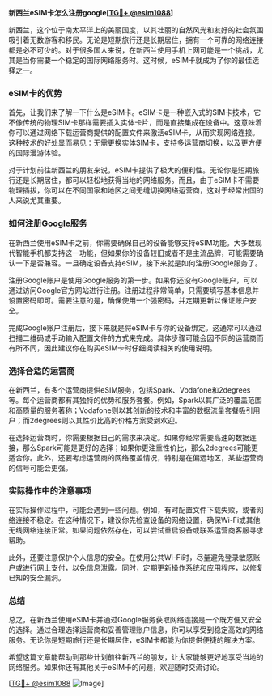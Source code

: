 **新西兰eSIM卡怎么注册google[[TG💪+ @esim1088](https://t.me/s/esim1088)]**

新西兰，这个位于南太平洋上的美丽国度，以其壮丽的自然风光和友好的社会氛围吸引着无数游客和移民。无论是短期旅行还是长期居住，拥有一个可靠的网络连接都是必不可少的。对于很多国人来说，在新西兰使用手机上网可能是一个挑战，尤其是当你需要一个稳定的国际网络服务时。这时候，eSIM卡就成为了你的最佳选择之一。

### eSIM卡的优势

首先，让我们来了解一下什么是eSIM卡。eSIM卡是一种嵌入式的SIM卡技术，它不像传统的物理SIM卡那样需要插入实体卡片，而是直接集成在设备中。这意味着你可以通过网络下载运营商提供的配置文件来激活eSIM卡，从而实现网络连接。这种技术的好处显而易见：无需更换实体SIM卡，支持多运营商切换，以及更方便的国际漫游体验。

对于计划前往新西兰的朋友来说，eSIM卡提供了极大的便利性。无论你是短期旅行还是长期居住，都可以轻松地获得当地的网络服务。而且，由于eSIM卡不需要物理插拔，你可以在不同国家和地区之间无缝切换网络运营商，这对于经常出国的人来说尤其重要。

### 如何注册Google服务

在新西兰使用eSIM卡之前，你需要确保自己的设备能够支持eSIM功能。大多数现代智能手机都支持这一功能，但如果你的设备较旧或者不是主流品牌，可能需要确认一下是否兼容。一旦确定设备支持eSIM，接下来就是如何注册Google服务了。

注册Google账户是使用Google服务的第一步。如果你还没有Google账户，可以通过访问Google官方网站进行注册。注册过程非常简单，只需要填写基本信息并设置密码即可。需要注意的是，确保使用一个强密码，并定期更新以保证账户安全。

完成Google账户注册后，接下来就是将eSIM卡与你的设备绑定。这通常可以通过扫描二维码或手动输入配置文件的方式来完成。具体步骤可能会因不同的运营商而有所不同，因此建议你在购买eSIM卡时仔细阅读相关的使用说明。

### 选择合适的运营商

在新西兰，有多个运营商提供eSIM服务，包括Spark、Vodafone和2degrees等。每个运营商都有其独特的优势和服务套餐。例如，Spark以其广泛的覆盖范围和高质量的服务著称；Vodafone则以其创新的技术和丰富的数据流量套餐吸引用户；而2degrees则以其性价比高的价格方案受到欢迎。

在选择运营商时，你需要根据自己的需求来决定。如果你经常需要高速的数据连接，那么Spark可能是更好的选择；如果你更注重性价比，那么2degrees可能更适合你。此外，还要考虑运营商的网络覆盖情况，特别是在偏远地区，某些运营商的信号可能会更强。

### 实际操作中的注意事项

在实际操作过程中，可能会遇到一些问题。例如，有时配置文件下载失败，或者网络连接不稳定。在这种情况下，建议你先检查设备的网络设置，确保Wi-Fi或其他无线网络连接正常。如果问题依然存在，可以尝试重启设备或联系运营商客服寻求帮助。

此外，还要注意保护个人信息的安全。在使用公共Wi-Fi时，尽量避免登录敏感账户或进行网上支付，以免信息泄露。同时，定期更新操作系统和应用程序，以修复已知的安全漏洞。

### 总结

总之，在新西兰使用eSIM卡并通过Google服务获取网络连接是一个既方便又安全的选择。通过合理选择运营商和妥善管理账户信息，你可以享受到稳定高效的网络服务。无论你是短期旅行还是长期居住，eSIM卡都能为你提供便捷的解决方案。

希望这篇文章能帮助到那些计划前往新西兰的朋友，让大家能够更好地享受当地的网络服务。如果你还有其他关于eSIM卡的问题，欢迎随时交流讨论。

[[TG💪+ @esim1088](https://t.me/s/esim1088) ![Image](https://i.postimg.cc/4NQfJmqS/Snipaste-2025-05-13-00-14-12.png)]